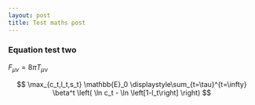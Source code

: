 ```yaml
---
layout: post
title: Test maths post
---
```


### Equation test two

$F_{\mu\nu} = 8\pi T_{\mu\nu}$

$$
\max_{c_t,l_t,s_t} \mathbb{E}_0 \displaystyle\sum_{t=\tau}^{t=\infty} \beta^t \left( \ln c_t - \ln \left[1-l_t\right] \right)
$$
